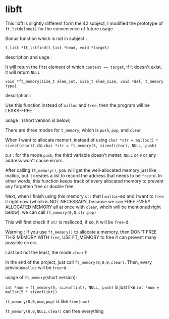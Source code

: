 # libft

This libft is slightly different form the 42 subject, I modified the prototype of ```ft_lstdelone()``` for the convenience of future usage.

Bonus function which is not in subject :

```t_list *ft_lstfind(t_list *head, void *target)```

description and uage : 

It will return the first element of which ```content == target```, if it doesn't exist, it will return ```NULL```

```void *ft_memory(size_t elem_cnt, size_t elem_size, void *del, t_memory type)```

description : 

Use this function instead of ```malloc``` and ```free```, then the program will be LEAKS-FREE

usage : (short version is below)

There are three modes for ```t_memory```, which is ```push```, ```pop```, and ```clear```

When I want to allocate memort, instead of using ```char *str = malloc(5 * sizeof(char))```, do ```char *str = ft_memory(5, sizeof(char), NULL, push)```

p.s : for the mode ```push```, the third variable doesn't matter, ```NULL``` or ```0``` or any address won't cause errors.

After calling ```ft_memory()```, you will get the well-allocated memory just like malloc, but it creates a list to record the address that needs to be ```free```-d. In other words, this function keeps track of every allocated memory to prevent any forgetten free or double free.



Next, when I finish using this memory ```str``` that I ```malloc```-ed and I want to ```free``` it right now (which is NOT NECESSARY, because we can FREE EVERY ALLOCATED MEMORY all at once with ```clear```, whcih will be mentioned right below), we can call ```ft_memory(0,0,str,pop)```

This will first check if ```str``` is malloced, if so, it will be ```free```-d.

Warning : If you use ```ft_memory()``` to allocate a memory, then DON'T FREE THIS MEMORY WITH ```free```, USE FT_MEMORY to free it can prevent many possible errors.



Last but not the least, the mode ```clear``` !! 

In the end of the project, just call ```ft_memory(0,0,0,clear)```. Then, every previous```malloc``` will be ```free```-d.



usage of ```ft_memory```(short version): 

```int *num = ft_memory(5, sizeof(int), NULL, push)``` is just like ```int *num = malloc(5 * sizeof(int))```


```ft_memory(0,0,num,pop)``` is like ```free(num)```


```ft_memory(0,0,NULL,clear)``` can free everything
